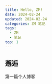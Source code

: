 ```yaml
---
title: Hello, ZM!
date: 2024-02-24
updated: 2024-02-24
categories: ZM 笔记
tags:
  - ZM
  - 笔记
top: 1
---
```


## 邂逅
第一篇个人博客